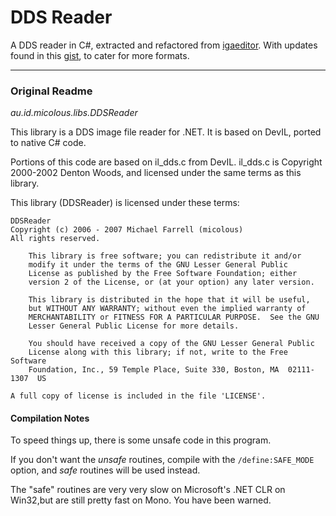 # DDS Reader
A DDS reader in C#, extracted and refactored from [igaeditor](https://github.com/micolous/igaeditor).
With updates found in this [gist](https://gist.github.com/soeminnminn/e9c4c99867743a717f5b), to cater for more formats.

----
### Original Readme

*au.id.micolous.libs.DDSReader*

This library is a DDS image file reader for .NET.  It is based on DevIL, ported to native C# code.

Portions of this code are based on il_dds.c from DevIL. il_dds.c is Copyright 2000-2002 Denton Woods, and licensed under the same terms as this library.

This library (DDSReader) is licensed under these terms:

    DDSReader
    Copyright (c) 2006 - 2007 Michael Farrell (micolous)
    All rights reserved.

        This library is free software; you can redistribute it and/or
        modify it under the terms of the GNU Lesser General Public
        License as published by the Free Software Foundation; either
        version 2 of the License, or (at your option) any later version.

        This library is distributed in the hope that it will be useful,
        but WITHOUT ANY WARRANTY; without even the implied warranty of
        MERCHANTABILITY or FITNESS FOR A PARTICULAR PURPOSE.  See the GNU
        Lesser General Public License for more details.

        You should have received a copy of the GNU Lesser General Public
        License along with this library; if not, write to the Free Software
        Foundation, Inc., 59 Temple Place, Suite 330, Boston, MA  02111-1307  US

    A full copy of license is included in the file 'LICENSE'.


#### Compilation Notes

To speed things up, there is some unsafe code in this program.

If you don't want the *unsafe* routines, compile with the `/define:SAFE_MODE` option, and *safe* routines will be used instead.  

The "safe" routines are very very slow on Microsoft's .NET CLR on Win32,but are still pretty fast on Mono. You have been warned.
